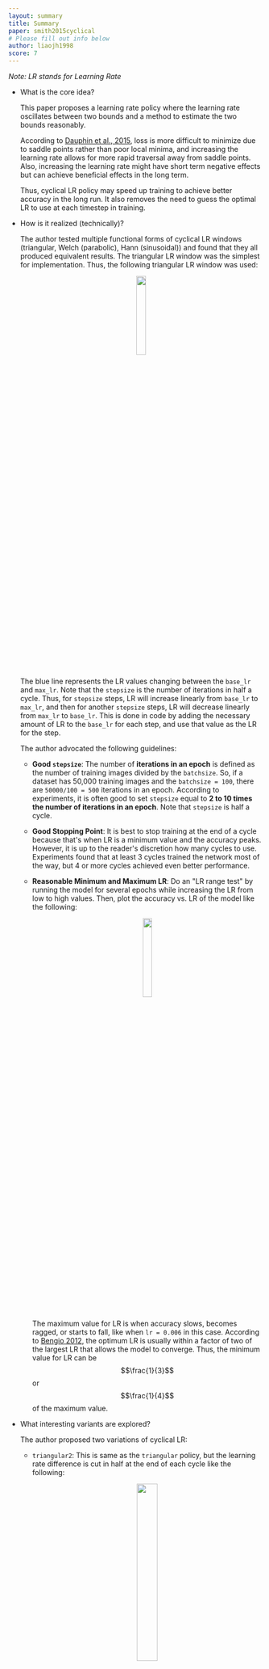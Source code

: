 ```yaml
---
layout: summary
title: Summary
paper: smith2015cyclical
# Please fill out info below
author: liaojh1998
score: 7
---
```


_Note: LR stands for Learning Rate_

* What is the core idea?

    This paper proposes a learning rate policy where the learning rate oscillates between two bounds and a method to estimate the two bounds reasonably.

    According to [Dauphin et al., 2015](https://arxiv.org/pdf/1502.04390.pdf), loss is more difficult to minimize due to saddle points rather than poor local minima, and increasing the learning rate allows for more rapid traversal away from saddle points. Also, increasing the learning rate might have short term negative effects but can achieve beneficial effects in the long term.

    Thus, cyclical LR policy may speed up training to achieve better accuracy in the long run. It also removes the need to guess the optimal LR to use at each timestep in training.

* How is it realized (technically)?

    The author tested multiple functional forms of cyclical LR windows (triangular, Welch (parabolic), Hann (sinusoidal)) and found that they all produced equivalent results. The triangular LR window was the simplest for implementation. Thus, the following triangular LR window was used:

    <p align="center">
        <img src="https://d3i71xaburhd42.cloudfront.net/37b5dfe87d82ba8f310155165d5bf841dc92dea2/2-Figure2-1.png" width="20%" height="20%">
    </p>

    The blue line represents the LR values changing between the `base_lr` and `max_lr`. Note that the `stepsize` is the number of iterations in half a cycle. Thus, for `stepsize` steps, LR will increase linearly from `base_lr` to `max_lr`, and then for another `stepsize` steps, LR will decrease linearly from `max_lr` to `base_lr`. This is done in code by adding the necessary amount of LR to the `base_lr` for each step, and use that value as the LR for the step.

    The author advocated the following guidelines:

    * **Good `stepsize`**: The number of **iterations in an epoch** is defined as the number of training images divided by the `batchsize`. So, if a dataset has 50,000 training images and the `batchsize = 100`, there are `50000/100 = 500` iterations in an epoch. According to experiments, it is often good to set `stepsize` equal to **2 to 10 times the number of iterations in an epoch**. Note that `stepsize` is half a cycle. 

    * **Good Stopping Point**: It is best to stop training at the end of a cycle because that's when LR is a minimum value and the accuracy peaks. However, it is up to the reader's discretion how many cycles to use. Experiments found that at least 3 cycles trained the network most of the way, but 4 or more cycles achieved even better performance.

    * **Reasonable Minimum and Maximum LR**: Do an "LR range test" by running the model for several epochs while increasing the LR from low to high values. Then, plot the accuracy vs. LR of the model like the following:

        <p align="center">
            <img src="https://d3i71xaburhd42.cloudfront.net/37b5dfe87d82ba8f310155165d5bf841dc92dea2/3-Figure3-1.png" width="20%" height="20%">
        </p>

        The maximum value for LR is when accuracy slows, becomes ragged, or starts to fall, like when `lr = 0.006` in this case. According to [Bengio 2012](https://arxiv.org/pdf/1206.5533.pdf), the optimum LR is usually within a factor of two of the largest LR that allows the model to converge. Thus, the minimum value for LR can be $$\frac{1}{3}$$ or $$\frac{1}{4}$$ of the maximum value.

* What interesting variants are explored?

    The author proposed two variations of cyclical LR:

    * `triangular2`: This is same as the `triangular` policy, but the learning rate difference is cut in half at the end of each cycle like the following:

        <p align="center">
            <img src="https://pyimagesearch.com/wp-content/uploads/2019/07/keras_clr_triangular2.png" width="30%" height="30%">
        </p>

    * `exp_range`: Similar to the `triangular` policy, but the `max_lr` decreases by an exponential factor of $$\gamma^{\text{iteration}}$$ like the following:

        <p align="center">
            <img src="https://pyimagesearch.com/wp-content/uploads/2019/07/keras_clr_exp_range.png" width="30%" height="30%">
        </p>

    Note that different cyclical LR schedules with different boundary values can be appended one after the other. The author did this on the CIFAR-10 baseline by training it with sequential `triangular2` policies with the following boundary values:

    <p align="center">
        <img src="https://d3i71xaburhd42.cloudfront.net/37b5dfe87d82ba8f310155165d5bf841dc92dea2/4-Table2-1.png" width="25%" height="25%">
    </p>

* How well does the paper perform?

    The author tested the LR schedule on multiple models designed for image classification. They used the CIFAR-10, CIFAR-100, and ImageNet datasets. Generally, the models performed the best when trained with cyclical LR or its variants, averaging about a 0.8% increase in accuracy over a fixed LR schedule. Here's a summary of comparisons: 

    <p align="center">
        <img src="https://d3i71xaburhd42.cloudfront.net/37b5dfe87d82ba8f310155165d5bf841dc92dea2/5-Table3-1.png" width="25%" height="25%">
    </p>

    For clarifications, `decay` is a LR policy with boundary values in where LR starts at `max_lr` and is reduced to `base_lr` after some iterations, then the LR is kept at `base_lr` for all iterations after. `exp` is an exponential decay policy for LR.

    The author notes the following in general:

    * `triangular2` policy usually trained the model in less iterations for comparable accuracy. Training longer on `triangular2` outperforms training on a `fixed` LR policy.
    * Adaptive learning rate methods can combine with cyclical LR to obtain comparable accuracy.
    * Training ResNet, Stochastic Depth networks, and DenseNets with cyclical LR performed better than training with a fixed LR by about 0.2% increase in accuracy on average for CIFAR-10 and by about 0.5% increase in accuracy on average for CIFAR-100.

## TL;DR
* CLR oscillates the learning rate between a minimum and maximum value during training.
* CLR removes the need to tune an optimal schedule for LR.
* CLR can train the network faster to achieve a better accuracy in the long run.
